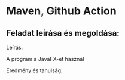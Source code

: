 # Maven, Github Action

## Feladat leírása és megoldása:

Leírás:

A program a JavaFX-et használ

Eredmény és tanulság: